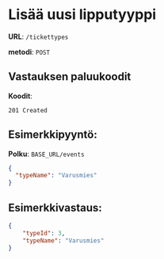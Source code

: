 # Lisää uusi lipputyyppi

**URL**: `/tickettypes`

**metodi**: `POST`

## Vastauksen paluukoodit

**Koodit**:

`201 Created`

## Esimerkkipyyntö:


**Polku**: `BASE_URL/events`


```json
{ 
  "typeName": "Varusmies"
}

```

## Esimerkkivastaus:


```json
{
    "typeId": 3,
    "typeName": "Varusmies"
}

```
